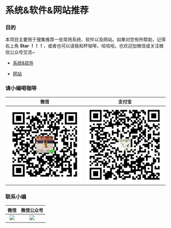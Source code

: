 # 系统&软件&网站推荐

### 目的

本项目主要用于搜集推荐一些常用系统、软件以及网站。如果对您有所帮助，记得右上角 **Star ！！！**，或者也可以请我和杯咖啡，哈哈哈，也欢迎加微信或关注微信公众号交流~

- [系统&软件](https://github.com/cunyu1943/Software_Website/blob/master/Software.md)

- [网站](https://github.com/cunyu1943/Software_Website/blob/master/Websites.md)

### 请小编喝咖啡

|                             微信                             |                            支付宝                            |
| :----------------------------------------------------------: | :----------------------------------------------------------: |
| ![](https://raw.githubusercontent.com/cunyu1943/image-hosting-for-blog/master/img/20191112210029.png) | ![](https://raw.githubusercontent.com/cunyu1943/image-hosting-for-blog/master/img/20191112205944.jpg) |

### 联系小编

| 微信                                                     | 微信公众号                                                  |
|:------------------------------------------------------:|:------------------------------------------------------:|
| ![](https://i.loli.net/2019/10/03/gzn7Ps24tRydu9S.jpg) | ![](https://i.loli.net/2019/10/03/G6tUxN48WBQbTvH.jpg) |
